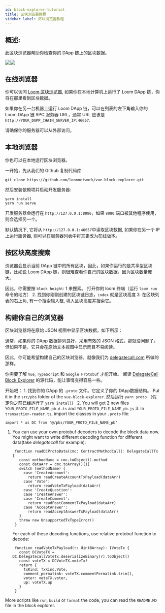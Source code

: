 ```yaml
---
id: block-explorer-tutorial
title: 区块浏览器教程
sidebar_label: 区块浏览器教程
---
```

## 概述:

此区块浏览器帮助你检查你的 DApp 链上的区块数据。

![](/developers/img/block_explorer.png)![](/developers/img/block_explorer_details.png)

## 在线浏览器

你可以访问 [Loom 区块浏览器](https://blockexplorer.loomx.io), 如果你在本地计算机上运行了 Loom DApp 链，你将在那里看到区块数据。

如果你在另一台机器上运行 Loom DApp 链，可以在列表的左下角输入你的 Loom DApp 链 RPC 服务器 URL，通常 URL 应该是`http://YOUR_DAPP_CHAIN_SERVER_IP:46657`.

请确保你的服务器可以从外部访问。

## 本地浏览器

你也可以在本地运行区块浏览器。

一开始，先从我们的 Github 复制代码库

    git clone https://github.com/loomnetwork/vue-block-explorer.git
    

然后安装依赖项并启动开发服务器:

    yarn install
    yarn run serve
    

开发服务器会运行在 `http://127.0.0.1:8080`，如果 `8080` 端口被其他程序使用，则会选择另一个。

默认情况下, 它将从 `http://127.0.0.1:46657`中读取区块数据, 如果你在另一个 IP 上运行服务器, 则可以在服务器列表中将其更改为在线版本。

## 按区块高度搜索

浏览器会显示当前 DApp 链中的所有区块，因此，如果你运行的是共享型区块链，比如说 Loom DApp 链，则很难查看你自己的区块数据，因为区块数量庞大。

因此，你需要按 `block height`: 1 来搜索。 打开你的 loom 终端（运行 `loom run` 命令的地方） 2. 找到你刚刚创建的区块链日志，`index` 就是区块高度 3. 在区块列表的右上角, 有一个搜索输入框, 填入区块高度并搜索它。

## 构建你自己的浏览器

区块浏览器将在原始 JSON 视图中显示区块数据，如下所示：

通常，如果你的 DApp 数据排列良好，采用有效的 JSON 格式，那就没问题了。 但如果不是，它只会在原始文本视图中显示而且不易阅读。

因此，你可能希望构建自己的区块浏览器，就像我们为 [delegatecall.com](http://blockchain.delegatecall.com) 所做的那样。

你需要了解 `Vue`, `TypeScript` 和 `Google Protobuf` 才能开始。 阅读 [DelagateCall Block Explorer](https://github.com/loomnetwork/vue-block-explorer/tree/dc-2) 的源代码，能让事情变得容易一些。

开始吧： 1. 找到你的 DApp 的 `.proto` 文件。它定义了你的 DApp数据结构。 Put it in the `src/pbs` folder of the `vue-block-explorer`. 然后运行 `yarn proto` （假定你之前已经运行了 `yarn install`） 2. You will get 2 new files `YOUR_PROTO_FILE_NAME_pb.d.ts` and `YOUR_PROTO_FILE_NAME_pb.js` 3. In `transaction-reader.ts`, import the classes in your `.proto` file:

    import * as DC from '@/pbs/YOUR_PROTO_FILE_NAME_pb'
    

1. You can use your own protobuf decoders to decode the block data now. You might want to write different decoding function for different data(take *delegatecall* for example):
    
        function readDCProtoData(cmc: ContractMethodCall): DelegateCallTx {
          const methodName = cmc.toObject().method
          const dataArr = cmc.toArray()[1]
          switch (methodName) {
            case 'CreateAccount':
              return readCreateAccountTxPayload(dataArr)
            case 'Vote':
              return readVoteTxPayload(dataArr)
            case 'CreateQuestion':
            case 'CreateAnswer':
            case 'CreateComment':
              return readPostCommentTxPayload(dataArr)
            case 'AcceptAnswer':
              return readAcceptAnswerTxPayload(dataArr)
          }
          throw new UnsupportedTxTypeError()
        }
        
    
    For each of these decoding functions, use relative protobuf function to decode:
    
        function readVoteTxPayload(r: Uint8Array): IVoteTx {
          const DCVoteTX = DC.DelegatecallVoteTx.deserializeBinary(r).toObject()
          const voteTX = DCVoteTX.voteTx!
          return {
            txKind: TxKind.Vote,
            comment_permalink: voteTX.commentPermalink.trim(),
            voter: voteTX.voter,
            up: voteTX.up
          }
        }
        

More scripts like `run`, `build` or `format` the code, you can read the `README.MD` file in the block explorer.